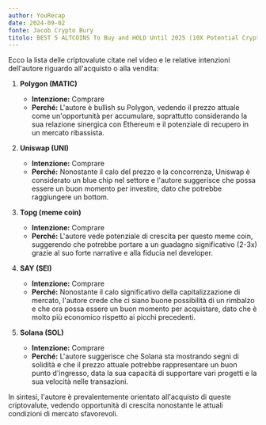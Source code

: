 ```yaml
---
author: YouRecap
date: 2024-09-02
fonte: Jacob Crypto Bury
titolo: BEST 5 ALTCOINS To Buy and HOLD Until 2025 (10X Potential Cryptocurrency?!)
---
```


Ecco la lista delle criptovalute citate nel video e le relative intenzioni dell'autore riguardo all'acquisto o alla vendita:

1. **Polygon (MATIC)**
   - **Intenzione:** Comprare
   - **Perché:** L'autore è bullish su Polygon, vedendo il prezzo attuale come un'opportunità per accumulare, soprattutto considerando la sua relazione sinergica con Ethereum e il potenziale di recupero in un mercato ribassista.

2. **Uniswap (UNI)**
   - **Intenzione:** Comprare
   - **Perché:** Nonostante il calo del prezzo e la concorrenza, Uniswap è considerato un blue chip nel settore e l'autore suggerisce che possa essere un buon momento per investire, dato che potrebbe raggiungere un bottom.

3. **Topg (meme coin)**
   - **Intenzione:** Comprare
   - **Perché:** L'autore vede potenziale di crescita per questo meme coin, suggerendo che potrebbe portare a un guadagno significativo (2-3x) grazie al suo forte narrative e alla fiducia nel developer.

4. **SAY (SEI)**
   - **Intenzione:** Comprare
   - **Perché:** Nonostante il calo significativo della capitalizzazione di mercato, l'autore crede che ci siano buone possibilità di un rimbalzo e che ora possa essere un buon momento per acquistare, dato che è molto più economico rispetto ai picchi precedenti.

5. **Solana (SOL)**
   - **Intenzione:** Comprare
   - **Perché:** L'autore suggerisce che Solana sta mostrando segni di solidità e che il prezzo attuale potrebbe rappresentare un buon punto d'ingresso, data la sua capacità di supportare vari progetti e la sua velocità nelle transazioni.

In sintesi, l'autore è prevalentemente orientato all'acquisto di queste criptovalute, vedendo opportunità di crescita nonostante le attuali condizioni di mercato sfavorevoli.
